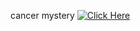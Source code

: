 
cancer mystery
[![Click Here](https://th.bing.com/th/id/OIP.rL43unr1WwUbLWrwFp3dKQHaEK?rs=1&pid=ImgDetMain)](post_2.md)

